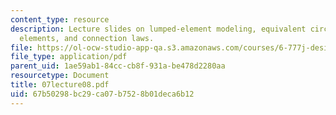 ```yaml
---
content_type: resource
description: Lecture slides on lumped-element modeling, equivalent circuits and circuit
  elements, and connection laws.
file: https://ol-ocw-studio-app-qa.s3.amazonaws.com/courses/6-777j-design-and-fabrication-of-microelectromechanical-devices-spring-2007/67b50298bc29ca07b7528b01deca6b12_07lecture08.pdf
file_type: application/pdf
parent_uid: 1ae59ab1-84cc-cb8f-931a-be478d2280aa
resourcetype: Document
title: 07lecture08.pdf
uid: 67b50298-bc29-ca07-b752-8b01deca6b12
---
```

